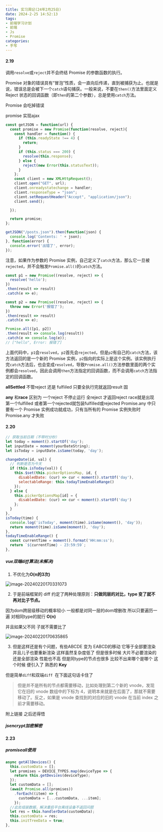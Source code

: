```yaml
---
title: 实习周记(24年2月25日)
date: 2024-2-25 14:52:13
tags:
- 前端学习计划
- 前端
- Js
- Promise
categories: 
- 手写
---
```


#### 2.19

调用`resolve`或`reject`并不会终结 Promise 的参数函数的执行。

Promise 对象的错误具有“冒泡”性质，会一直向后传递，直到被捕获为止。也就是说，错误总是会被下一个`catch`语句捕获。一般来说，不要在`then()`方法里面定义 Reject 状态的回调函数（即`then`的第二个参数），总是使用`catch`方法。

Promise 会吃掉错误

promise 实现ajax 

```javascript
const getJSON = function(url) {
  const promise = new Promise(function(resolve, reject){
    const handler = function() {
      if (this.readyState !== 4) {
        return;
      }
      if (this.status === 200) {
        resolve(this.response);
      } else {
        reject(new Error(this.statusText));
      }
    };
    const client = new XMLHttpRequest();
    client.open("GET", url);
    client.onreadystatechange = handler;
    client.responseType = "json";
    client.setRequestHeader("Accept", "application/json");
    client.send();

  });

  return promise;
};

getJSON("/posts.json").then(function(json) {
  console.log('Contents: ' + json);
}, function(error) {
  console.error('出错了', error);
});
```

注意，如果作为参数的 Promise 实例，自己定义了`catch`方法，那么它一旦被`rejected`，并不会触发`Promise.all()`的`catch`方法。

```javascript
const p1 = new Promise((resolve, reject) => {
  resolve('hello');
})
.then(result => result)
.catch(e => e);

const p2 = new Promise((resolve, reject) => {
  throw new Error('报错了');
})
.then(result => result)
.catch(e => e);

Promise.all([p1, p2])
.then(result => console.log(result))
.catch(e => console.log(e));
// ["hello", Error: 报错了]
```

上面代码中，`p1`会`resolved`，`p2`首先会`rejected`，但是`p2`有自己的`catch`方法，该方法返回的是一个新的 Promise 实例，`p2`指向的实际上是这个实例。该实例执行完`catch`方法后，也会变成`resolved`，导致`Promise.all()`方法参数里面的两个实例都会`resolved`，因此会调用`then`方法指定的回调函数，而不会调用`catch`方法指定的回调函数。

**allSettled** 不管reject 还是 fulfiiled 只要全执行完就返回result 固

**any** 和**race** 区别为 一个reject 不停止运行 全reject 才返回reject race就是出现第一个fulfilled 或者第一个rejected就包装fulfilled或rejected
Promise.any 中只要有一个 Promise 实例成功就成功，只有当所有的 Promise 实例失败时 Promise.any 才失败
#### 2.20

```javascript
// 获取当前日期（不带时分秒）
let today = moment().startOf('day');
let inputDate = moment(yourDateString);
let isToday = inputDate.isSame(today, 'day');
```

```js
changeDate(id, val) {
  // 判断是否为今天
  if (this.isToday(val)) {
    this.$set(this.pickerOptionsMap, id, {
      disabledDate: (cur) => cur < moment().startOf('day'),
      selectableRange: this.todayTimeEnableRange()
    });
  } else {
    this.pickerOptionsMap[id] = {
      disabledDate: (cur) => cur < moment().startOf('day')
    };
  }
},
isToday(time) {
  console.log('isToday', moment(time).isSame(moment(), 'day'));
  return moment(time).isSame(moment(), 'day');
},
todayTimeEnableRange() {
  const currentTime = moment().format('HH:mm:ss');
  return `${currentTime} - 23:59:59`;
},
```

##### vue双端diff算法(未解决)

1. 不优化为**O(n的3次)**

![image-20240220170331073](https://36038098-1323630637.cos.ap-nanjing.myqcloud.com/images/image-20240220170331073.png)

2. 于是前端框架的 diff 约定了两种处理原则：**只做同层的对比，type 变了就不再对比子节点。**

因为dom跨层级移动的概率较小 一般都是对同一层的dom增删改 所以只要遍历一遍 对相同type的就行 **O(n)**

并且如果父不同 子就不需要比了

![image-20240220170635865](https://36038098-1323630637.cos.ap-nanjing.myqcloud.com/images/image-20240220170635865.png)

3. 但是这样还是有个问题，有些ABCDE 变为 EABCD的移动 它等于全部要渲染 并且儿子也要重新渲染 这样虽然复杂度低了 但是很多时候 大片不必要渲染的还是全部渲染 性能也不高 但是同type的节点也很多 比较不出来哪个是哪个 这个时候 便引入了 熟悉的 **Key** 

但是简单`diff`和双端`diff `在下面这句话卡住了

> 但是并不是所有的节点都需要移动，比如处理到第二个新的 vnode，发现它在旧的 vnode 数组中的下标为 4，说明本来就是在后面了，那就不需要移动了。反之，如果是 vnode 查找到的对应的旧的 vnode 在当前 index 之前才需要移动。

附上链接 之后还得悟

[双端diff]: https://juejin.cn/post/7114177684434845727

##### jsencrypt加密解密

#### 2.23
##### promiseall使用
```js
async getAllDevices() {
  this.customData = [];
  let promises = DEVICE_TYPES.map(deviceType => {
    return this.getDevices(deviceType);
  });
  let customData = [];
  (await Promise.all(promises))
    .forEach((item) => {
      customData = [...customData, ...item];
    });
  //此处组装数据，解决重启平台离线设备不返回问题
  let res = this.handlerData(customData);
  this.customData = res;
  this.initTreeData = true;
},